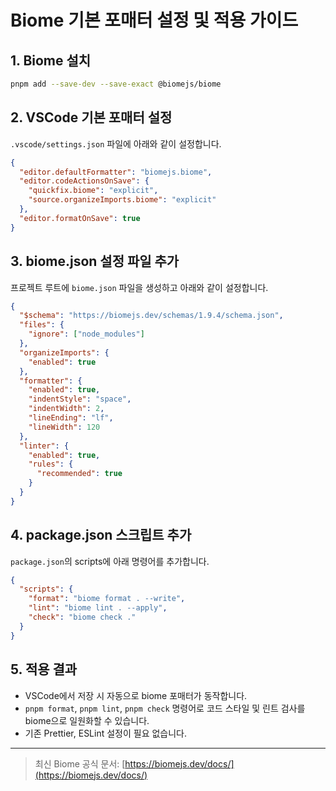 # Biome 기본 포매터 설정 및 적용 가이드

## 1. Biome 설치

```bash
pnpm add --save-dev --save-exact @biomejs/biome
```

## 2. VSCode 기본 포매터 설정

`.vscode/settings.json` 파일에 아래와 같이 설정합니다.

```json
{
  "editor.defaultFormatter": "biomejs.biome",
  "editor.codeActionsOnSave": {
    "quickfix.biome": "explicit",
    "source.organizeImports.biome": "explicit"
  },
  "editor.formatOnSave": true
}
```

## 3. biome.json 설정 파일 추가

프로젝트 루트에 `biome.json` 파일을 생성하고 아래와 같이 설정합니다.

```json
{
  "$schema": "https://biomejs.dev/schemas/1.9.4/schema.json",
  "files": {
    "ignore": ["node_modules"]
  },
  "organizeImports": {
    "enabled": true
  },
  "formatter": {
    "enabled": true,
    "indentStyle": "space",
    "indentWidth": 2,
    "lineEnding": "lf",
    "lineWidth": 120
  },
  "linter": {
    "enabled": true,
    "rules": {
      "recommended": true
    }
  }
}
```

## 4. package.json 스크립트 추가

`package.json`의 scripts에 아래 명령어를 추가합니다.

```json
{
  "scripts": {
    "format": "biome format . --write",
    "lint": "biome lint . --apply",
    "check": "biome check ."
  }
}
```

## 5. 적용 결과

- VSCode에서 저장 시 자동으로 biome 포매터가 동작합니다.
- `pnpm format`, `pnpm lint`, `pnpm check` 명령어로 코드 스타일 및 린트 검사를 biome으로 일원화할 수 있습니다.
- 기존 Prettier, ESLint 설정이 필요 없습니다.

---

> 최신 Biome 공식 문서: [https://biomejs.dev/docs/](https://biomejs.dev/docs/) 